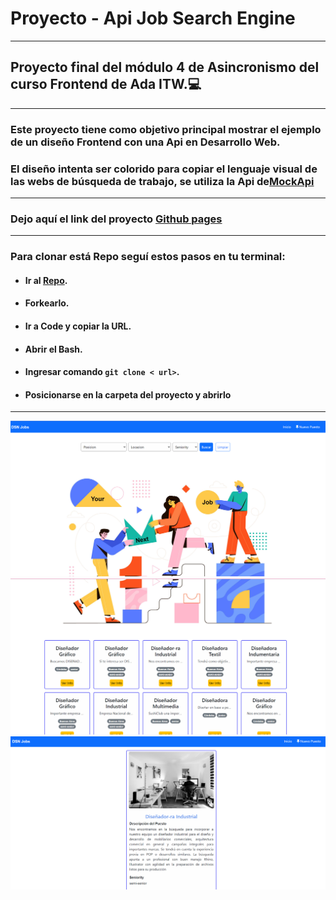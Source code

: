# Proyecto - Api Job Search Engine
***
## Proyecto final del módulo 4 de Asincronismo del curso Frontend de Ada ITW.💻
***
### Este proyecto tiene como objetivo principal mostrar el ejemplo de un diseño Frontend con una Api en Desarrollo Web.
### El diseño intenta ser colorido para copiar el lenguaje visual de las webs de búsqueda de trabajo, se utiliza la Api de[MockApi](https://mockapi.io/projects/6524190dea560a22a4e96ab2)
*****
### Dejo aquí el link del proyecto [Github pages](hhttps://lauramarcelli.github.io/dsnJOBS/)
*****
### Para clonar está Repo seguí estos pasos en tu terminal:
- #### Ir al [Repo](https://github.com/lauramarcelli/dsnJOBS.git).
- #### Forkearlo.
- #### Ir a Code y copiar la URL.
- #### Abrir el Bash.
- #### Ingresar comando ```git clone < url>```.
- #### Posicionarse en la carpeta del proyecto y abrirlo 

*****
![imagen](/assets/imagen-1.png)
![imagen](/assets/imagen-2.png)
![imagen](/assets/imagen-3.png)
